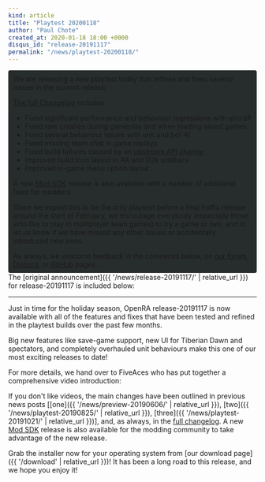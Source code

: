 ```yaml
---
kind: article
title: "Playtest 20200118"
author: "Paul Chote"
created_at: 2020-01-18 18:00 +0000
disqus_id: "release-20191117"
permalink: "/news/playtest-20200118/"
---
```


<div style="border-radius: 4px; background-color: #272d2c; padding: 5px">
<div style="margin: -10px 5px" markdown="1">

We are releasing a new playtest today that refines and fixes several issues in the current release.

[The full Changelog](https://github.com/OpenRA/OpenRA/wiki/Changelog/c552313bead52fbe4eb2d268e67609ad365205c6) includes:

* Fixed significant performance and behaviour regressions with aircraft
* Fixed rare crashes during gameplay and when loading saved games
* Fixed several behaviour issues with unit and bot AI
* Fixed missing team chat in game replays
* Fixed build failures caused by an [upstream API change](https://blog.maxmind.com/2019/12/18/significant-changes-to-accessing-and-using-geolite2-databases/)
* Improved build icon layout in RA and D2k sidebars
* Improved in-game menu option layout

A new [Mod SDK](https://github.com/OpenRA/OpenRAModSDK/releases/tag/20200118) release is also available with a number of additional fixes for modders.

Since we expect this to be the only playtest before a final hotfix release around the start of February, we encourage everybody (especially those who like to play in multiplayer team games) to try a game or two, and to let us know if we have missed any other issues or accidentally introduced new ones.

As always, we welcome feedback in the comments below, on [our forum](https://forum.openra.net), [Discord](https://discord.openra.net), or [GitHub](https://github.com/OpenRA/OpenRA/) pages.

</div>
</div>
The [original announcement]({{ '/news/release-20191117/' | relative_url }}) for release-20191117 is included below:

<hr />

Just in time for the holiday season, OpenRA release-20191117 is now available with all of the features and fixes that have been tested and refined in the playtest builds over the past few months.

Big new features like save-game support, new UI for Tiberian Dawn and spectators, and completely overhauled unit behaviours make this one of our most exciting releases to date!

For more details, we hand over to FiveAces who has put together a comprehensive video introduction:

<figure>
  <lite-youtube videoid="x6uXAiTHAhI"></lite-youtube>
</figure>

If you don't like videos, the main changes have been outlined in previous news posts [[one]({{ '/news/preview-20190606/' | relative_url }}), [two]({{ '/news/playtest-20190825/' | relative_url }}), [three]({{ '/news/playtest-20191021/' | relative_url }})], and, as always, in the  [full changelog](https://github.com/OpenRA/OpenRA/wiki/Changelog/501a7ebe7d9bc8e02161db135272fc49439e17e6). A new [Mod SDK](https://github.com/OpenRA/OpenRAModSDK/releases/tag/20191117) release is also available for the modding community to take advantage of the new release.

Grab the installer now for your operating system from [our download page]({{ '/download' | relative_url }})! It has been a long road to this release, and we hope you enjoy it!
